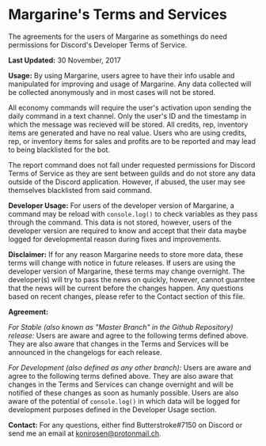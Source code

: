 <h1>Margarine's Terms and Services</h1>
The agreements for the users of Margarine as somethings do need permissions for Discord's Developer Terms of Service.

**Last Updated:** 30 November, 2017

**Usage:**
By using Margarine, users agree to have their info usable and manipulated for improving and usage of Margarine. Any data collected will be collected anonymously and in most cases will not be stored.

All economy commands will require the user's activation upon sending the daily command in a text channel. Only the user's ID and the timestamp in which the message was recieved will be stored. All credits, rep, inventory items are generated and have no real value. Users who are using credits, rep, or inventory items for sales and profits are to be reported and may lead to being blacklisted for the bot.

The report command does not fall under requested permissions for Discord Terms of Service as they are sent between guilds and do not store any data outside of the Discord application. However, if abused, the user may see themselves blacklisted from said command.

**Developer Usage:**
For users of the developer version of Margarine, a command may be reload with `console.log()` to check variables as they pass through the command. This data is not stored, however, users of the developer version are required to know and accept that their data maybe logged for developmental reason during fixes and improvements.

**Disclaimer:**
If for any reason Margarine needs to store more data, these terms will change with notice in future releases. If users are using the developer version of Margarine, these terms may change overnight. The developer(s) will try to pass the news on quickly, however, cannot guarntee that the news will be current before the changes happen. Any questions based on recent changes, please refer to the Contact section of this file.

**Agreement:**

*For Stable (also known as "Master Branch" in the Github Repository) release:*
Users are aware and agree to the following terms defined above. They are also aware that changes in the Terms and Services will be announced in the changelogs for each release. 

*For Development (also defined as any other branch):*
Users are aware and agree to the following terms defined above. They are also aware that changes in the Terms and Services can change overnight and will be notified of these changes as soon as humanly possible. Users are also aware of the potential of `console.log()` in which data will be logged for development purposes defined in the Developer Usage section.

**Contact:**
For any questions, either find Butterstroke#7150 on Discord or send me an email at konirosen@protonmail.ch.
